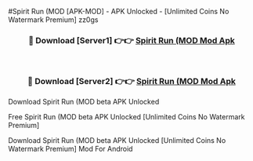 #Spirit Run (MOD [APK-MOD] - APK Unlocked - [Unlimited Coins No Watermark Premium] zz0gs



<div align="center">

<h3>🔴 Download [Server1] 👉👉 <a href="https://momento.my/?title=Spirit_Run_(MOD">Spirit Run (MOD Mod Apk</a></h3><br>

<h3>🔴 Download [Server2] 👉👉 <a href="https://momento.my/?title=Spirit_Run_(MOD">Spirit Run (MOD Mod Apk</a></h3>
</div>



Download Spirit Run (MOD beta APK Unlocked

Free Spirit Run (MOD beta APK Unlocked [Unlimited Coins No Watermark Premium]

Download Spirit Run (MOD beta APK Unlocked [Unlimited Coins No Watermark Premium] Mod For Android
